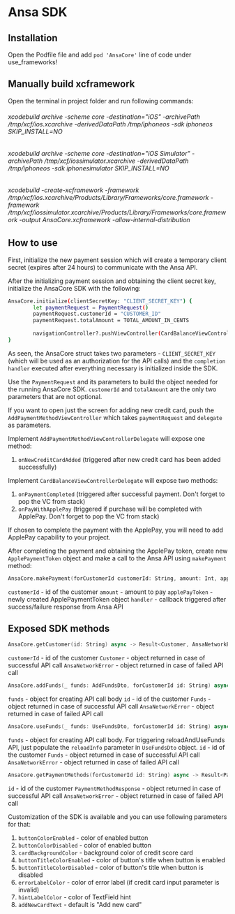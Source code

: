 # Ansa SDK
## Installation

Open the Podfile file and add ```pod 'AnsaCore'``` line of code under use_frameworks!

## Manually build xcframework

Open the terminal in project folder and run following commands:

###### xcodebuild archive -scheme core -destination="iOS" -archivePath /tmp/xcf/ios.xcarchive -derivedDataPath /tmp/iphoneos -sdk iphoneos SKIP_INSTALL=NO

###### xcodebuild archive -scheme core -destination="iOS Simulator" -archivePath /tmp/xcf/iossimulator.xcarchive -derivedDataPath /tmp/iphoneos -sdk iphonesimulator SKIP_INSTALL=NO

###### xcodebuild -create-xcframework -framework /tmp/xcf/ios.xcarchive/Products/Library/Frameworks/core.framework -framework /tmp/xcf/iossimulator.xcarchive/Products/Library/Frameworks/core.framework -output AnsaCore.xcframework -allow-internal-distribution

## How to use 

First, initialize the new payment session which will create a temporary client secret (expires after 24 hours) to communicate with the Ansa API.

After the initializing payment session and obtaining the client secret key, initialize the AnsaCore SDK with the following:

```sh
AnsaCore.initialize(clientSecretKey: "CLIENT_SECRET_KEY") {
        let paymentRequest = PaymentRequest()
        paymentRequest.customerId = "CUSTOMER_ID"
        paymentRequest.totalAmount = TOTAL_AMOUNT_IN_CENTS
        
        navigationController?.pushViewController(CardBalanceViewController(paymentRequest: paymentRequest), animated: true)
}
```

As seen, the AnsaCore struct takes two parameters - ```CLIENT_SECRET_KEY``` (which will be used as an authorization for the API calls) and the ```completion handler``` executed after everything necessary is initialized inside the SDK.

Use the ```PaymentRequest``` and its parameters to build the object needed for the running AnsaCore SDK. ```customerId``` and ```totalAmount``` are the only two parameters that are not optional.

If you want to open just the screen for adding new credit card, push the `AddPaymentMethodViewController` which takes `paymentRequest` and `delegate` as parameters.

Implement ```AddPaymentMethodViewControllerDelegate``` will expose one method:
1. ```onNewCreditCardAdded``` (triggered after new credit card has been added successfully) 

Implement ```CardBalanceViewControllerDelegate``` will expose two methods:
1. ```onPaymentCompleted``` (triggered after successful payment. Don't forget to pop the VC from stack) 
2. ```onPayWithApplePay``` (triggered if purchase will be completed with ApplePay. Don't forget to pop the VC from stack)

If chosen to complete the payment with the ApplePay, you will need to add ApplePay capability to your project.

After completing the payment and obtaining the ApplePay token, create new ```ApplePaymentToken``` object and make a call to the Ansa API using ```makePayment``` method:

```swift
AnsaCore.makePayment(forCustomerId customerId: String, amount: Int, applePayToken: ApplePaymentToken, _ handler: @escaping (Result<Void, AnsaNetworkError>) -> Void)
```
`customerId` - id of the customer
`amount` - amount to pay
`applePayToken` - newly created ApplePaymentToken object
`handler` - callback triggered after success/failure response from Ansa API

## Exposed SDK methods

```swift
AnsaCore.getCustomer(id: String) async -> Result<Customer, AnsaNetworkError>
```
`customerId` - id of the customer
`Customer` - object returned in case of successful API call
`AnsaNetworkError` - object returned in case of failed API call

```swift
AnsaCore.addFunds(_ funds: AddFundsDto, forCustomerId id: String) async -> Result<Funds, AnsaNetworkError>
```
`funds` - object for creating API call body
`id` - id of the customer
`Funds` - object returned in case of successful API call
`AnsaNetworkError` - object returned in case of failed API call

```swift
AnsaCore.useFunds(_ funds: UseFundsDto, forCustomerId id: String) async -> Result<Funds, AnsaNetworkError>
```
`funds` - object for creating API call body. For triggering reloadAndUseFunds API, just populate the `reloadInfo` parameter in `UseFundsDto` object.
`id` - id of the customer
`Funds` - object returned in case of successful API call
`AnsaNetworkError` - object returned in case of failed API call

```swift
AnsaCore.getPaymentMethods(forCustomerId id: String) async -> Result<PaymentMethodResponse, AnsaNetworkError>
```
`id` - id of the customer
`PaymentMethodResponse` - object returned in case of successful API call
`AnsaNetworkError` - object returned in case of failed API call

Customization of the SDK is available and you can use following parameters for that:
1. ```buttonColorEnabled``` - color of enabled button
2. ```buttonColorDisabled``` - color of enabled button 
3. ```cardBackgroundColor``` - background color of credit score card
4. ```buttonTitleColorEnabled``` - color of button's title when button is enabled
5. ```buttonTitleColorDisabled``` - color of button's title when button is disabled
6. ```errorLabelColor``` - color of error label (if credit card input parameter is invalid)
7. ```hintLabelColor``` - color of TextField hint
8. ```addNewCardText``` - default is "Add new card"